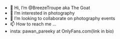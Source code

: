 - 👋 Hi, I’m @BreezeTroupe aka The Goat
- 👀 I’m interested in photography 
- 💞️ I’m looking to collaborate on photography events
- 📫 How to reach me ...
- insta: pawan_pareeky at OnlyFans.com(link in bio)
  

<!---
BreezeTroupe/BreezeTroupe is a ✨ special ✨ repository because its `README.md` (this file) appears on your GitHub profile.
You can click the Preview link to take a look at your changes.
--->
